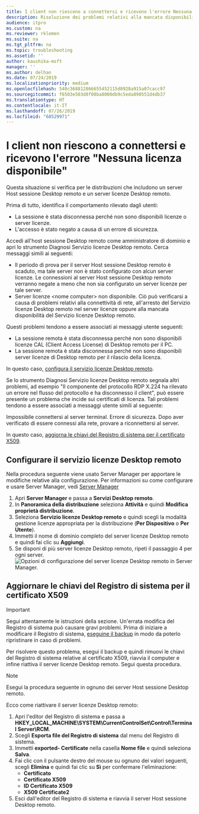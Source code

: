 ```yaml
---
title: I client non riescono a connettersi e ricevono l'errore Nessuna licenza disponibile
description: Risoluzione dei problemi relativi alla mancata disponibilità di licenze con una connessione Desktop remoto
audience: itpro
ms.custom: na
ms.reviewer: rklemen
ms.suite: na
ms.tgt_pltfrm: na
ms.topic: troubleshooting
ms.assetid: ''
author: kaushika-msft
manager: ''
ms.author: delhan
ms.date: 07/24/2019
ms.localizationpriority: medium
ms.openlocfilehash: 540c368812866655452115d8928a915a07cacc97
ms.sourcegitcommit: f6503e503d8f08ba8000db9c5eda890551d4db37
ms.translationtype: HT
ms.contentlocale: it-IT
ms.lasthandoff: 07/26/2019
ms.locfileid: "68529971"
---
```

# <a name="clients-cant-connect-and-see-no-licenses-available-error"></a>I client non riescono a connettersi e ricevono l'errore "Nessuna licenza disponibile"

Questa situazione si verifica per le distribuzioni che includono un server Host sessione Desktop remoto e un server licenze Desktop remoto.

Prima di tutto, identifica il comportamento rilevato dagli utenti:

- La sessione è stata disconnessa perché non sono disponibili licenze o server licenze.
- L'accesso è stato negato a causa di un errore di sicurezza.

Accedi all'host sessione Desktop remoto come amministratore di dominio e apri lo strumento Diagnosi Servizio licenze Desktop remoto. Cerca messaggi simili ai seguenti:

  - Il periodo di prova per il server Host sessione Desktop remoto è scaduto, ma tale server non è stato configurato con alcun server licenze. Le connessioni al server Host sessione Desktop remoto verranno negate a meno che non sia configurato un server licenze per tale server.
  - Server licenze \<nome computer\> non disponibile. Ciò può verificarsi a causa di problemi relativi alla connettività di rete, all'arresto del Servizio licenze Desktop remoto nel server licenze oppure alla mancata disponibilità del Servizio licenze Desktop remoto.

Questi problemi tendono a essere associati ai messaggi utente seguenti:

  - La sessione remota è stata disconnessa perché non sono disponibili licenze CAL (Client Access License) di Desktop remoto per il PC.
  - La sessione remota è stata disconnessa perché non sono disponibili server licenze di Desktop remoto per il rilascio della licenza.

In questo caso, [configura il servizio licenze Desktop remoto](#configure-the-rd-licensing-service).

Se lo strumento Diagnosi Servizio licenze Desktop remoto segnala altri problemi, ad esempio "Il componente del protocollo RDP X.224 ha rilevato un errore nel flusso del protocollo e ha disconnesso il client", può essere presente un problema che incide sui certificati di licenza. Tali problemi tendono a essere associati a messaggi utente simili al seguente:

Impossibile connettersi al server terminal. Errore di sicurezza. Dopo aver verificato di essere connessi alla rete, provare a riconnettersi al server.

In questo caso, [aggiorna le chiavi del Registro di sistema per il certificato X509](#refresh-the-x509-certificate-registry-keys).

## <a name="configure-the-rd-licensing-service"></a>Configurare il servizio licenze Desktop remoto

Nella procedura seguente viene usato Server Manager per apportare le modifiche relative alla configurazione. Per informazioni su come configurare e usare Server Manager, vedi [Server Manager](../../../administration/server-manager/server-manager.md)

1. Apri **Server Manager** e passa a **Servizi Desktop remoto**.
2. In **Panoramica della distribuzione** seleziona **Attività** e quindi **Modifica proprietà distribuzione**.
3. Seleziona **Servizio licenze Desktop remoto** e quindi scegli la modalità gestione licenze appropriata per la distribuzione (**Per Dispositivo** o **Per Utente**).
4. Immetti il nome di dominio completo del server licenze Desktop remoto e quindi fai clic su **Aggiungi**.
5. Se disponi di più server licenze Desktop remoto, ripeti il passaggio 4 per ogni server. 
    ![Opzioni di configurazione del server licenze Desktop remoto in Server Manager.](../media/troubleshoot-remote-desktop-connections/RDLicensing_Configure.png)

## <a name="refresh-the-x509-certificate-registry-keys"></a>Aggiornare le chiavi del Registro di sistema per il certificato X509

> [!IMPORTANT]  
> Segui attentamente le istruzioni della sezione. Un'errata modifica del Registro di sistema può causare gravi problemi. Prima di iniziare a modificare il Registro di sistema, [eseguine il backup](https://support.microsoft.com/help/322756) in modo da poterlo ripristinare in caso di problemi.

Per risolvere questo problema, esegui il backup e quindi rimuovi le chiavi del Registro di sistema relative al certificato X509, riavvia il computer e infine riattiva il server licenze Desktop remoto. Segui questa procedura.

> [!NOTE]
> Esegui la procedura seguente in ognuno dei server Host sessione Desktop remoto.

Ecco come riattivare il server licenze Desktop remoto:

1. Apri l'editor del Registro di sistema e passa a **HKEY\_LOCAL\_MACHINE\\SYSTEM\\CurrentControlSet\\Control\\Terminal Server\\RCM**.
2. Scegli **Esporta file del Registro di sistema** dal menu del Registro di sistema.
3. Immetti **exported- Certificate** nella casella **Nome file** e quindi seleziona **Salva**.
4. Fai clic con il pulsante destro del mouse su ognuno dei valori seguenti, scegli **Elimina** e quindi fai clic su **Sì** per confermare l'eliminazione:  
      - **Certificato**
      - **Certificato X509**
      - **ID Certificato X509**
      - **X509 Certificate2**
5. Esci dall'editor del Registro di sistema e riavvia il server Host sessione Desktop remoto.